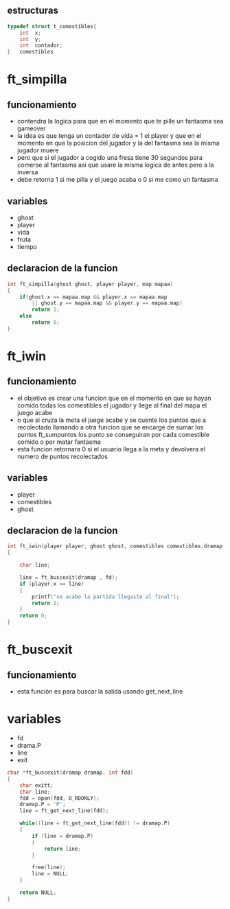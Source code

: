 
## estructuras
```C
typedef struct t_comestibles{
	int  x;
	int  y;
	int  contador;
}   comestibles 
```
# ft_simpilla
## funcionamiento
- contendra la logica para que en el momento que te pille un fantasma sea gameover 
-  la idea es que tenga un contador de vida = 1 el player y que en el momento en que la posicion del jugador y la del fantasma sea la misma jugador muere 
- pero que si el jugador a cogido una fresa tiene 30 segundos para comerse al fantasma asi que usare la misma logica de antes pero a la inversa
- debe retorna 1 si me pilla y el juego acaba o 0 si me como un fantasma
## variables
- ghost 
- player
- vida
-  fruta 
- tiempo
## declaracion de la funcion 

```C
int ft_simpilla(ghost ghost, player player, map mapaa)
{
    if(ghost.x == mapaa.map && player.x == mapaa.map 
        || ghost.y == mapaa.map && player.y == mapaa.map)
        return 1;
    else
        return 0;
}
```


# ft_iwin
## funcionamiento
- el objetivo es crear una funcion que en el momento en que se hayan comido todas los comestibles el jugador y llege al final del mapa el juego acabe
- o que si  cruza la meta el juege acabe y se cuente los puntos que a recolectado llamando a otra funcion que se encarge de sumar los puntos ft_sumpuntos los punto se conseguiran por cada comestible comido o por matar fantasma
- esta funcion retornara 0 si el usuario llega a la meta y devolvera el numero de puntos recolectados
## variables
- player
- comestibles
- ghost
## declaracion de la funcion

```C
int ft_iwin(player player, ghost ghost, comestibles comestibles,dramap dramap)
{

    char line;

    line = ft_buscexit(dramap , fd);
    if (player.x == line)
    {
        printf("se acabo la partida llegaste al final");
        return 1;
    }
    return 0;
}
```

# ft_buscexit
## funcionamiento
- esta función es para buscar la salida usando get_next_line
# variables
- fd
- drama.P
- line
- exit



```C
char *ft_buscexit(dramap dramap, int fdd)
{
    char exitt;
    char line;
    fdd = open(fdd, O_RDONLY); 
    dramap.P = 'P';
    line = ft_get_next_line(fdd); 

    while((line = ft_get_next_line(fdd)) != dramap.P) 
    {
        if (line = dramap.P)
        {
            return line;
        }

        free(line);
        line = NULL; 
    }

    return NULL; 
}
```

